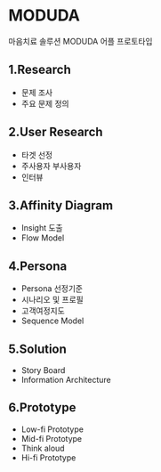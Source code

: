# MODUDA
마음치료 솔루션 MODUDA 어플 프로토타입



## 1.Research
- 문제 조사
- 주요 문제 정의
## 2.User Research
- 타겟 선정
- 주사용자 부사용자
- 인터뷰
## 3.Affinity Diagram
- Insight 도출
- Flow Model
## 4.Persona
- Persona 선정기준
- 시나리오 및 프로필
- 고객여정지도 
- Sequence Model
## 5.Solution
- Story Board
- Information Architecture
## 6.Prototype
- Low-fi Prototype
- Mid-fi Prototype
- Think aloud
- Hi-fi Prototype
